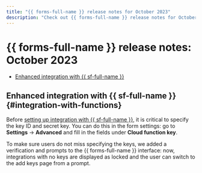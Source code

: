 ```yaml
---
title: "{{ forms-full-name }} release notes for October 2023"
description: "Check out {{ forms-full-name }} release notes for October 2023."
---
```


# {{ forms-full-name }} release notes: October 2023

* [Enhanced integration with {{ sf-full-name }}](#integration-with-functions)


## Enhanced integration with {{ sf-full-name }} {#integration-with-functions}

Before [setting up integration with {{ sf-full-name }}](../call-function.md), it is critical to specify the key ID and secret key. You can do this in the form settings: go to **Settings** → **Advanced** and fill in the fields under **Cloud function key**.

To make sure users do not miss specifying the keys, we added a verification and prompts to the {{ forms-full-name }} interface: now, integrations with no keys are displayed as locked and the user can switch to the add keys page from a prompt.


